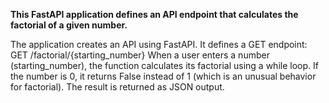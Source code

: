 **This FastAPI application defines an API endpoint that calculates the factorial of a given number.**

The application creates an API using FastAPI.
It defines a GET endpoint:
GET /factorial/{starting_number}
When a user enters a number (starting_number), the function calculates its factorial using a while loop.
If the number is 0, it returns False instead of 1 (which is an unusual behavior for factorial).
The result is returned as JSON output.
